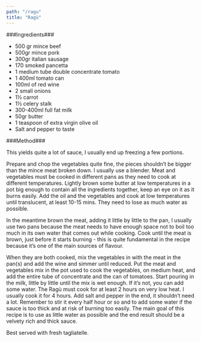 ```yaml
---
path: "/ragu"
title: "Ragù"
---
```


###Ingredients###

- 500 gr mince beef
- 500gr mince pork
- 300gr italian sausage
- 170 smoked pancetta
- 1 medium tube double concentrate tomato
- 1 400ml tomato can
- 100ml of red wine
- 2 small onions
- 1½ carrot
- 1½ celery stalk
- 300-400ml full fat milk
- 50gr butter
- 1 teaspoon of extra virgin olive oil
- Salt and pepper to taste

###Method###

This yields quite a lot of sauce, I usually end up freezing a few portions.

Prepare and chop the vegetables quite fine, the pieces shouldn’t be bigger than the mince meat broken down. I usually use a blender.
Meat and vegetables must be cooked in different pans as they need to cook at different temperatures.
Lightly brown some butter at low temperatures in a pot big enough to contain all the ingredients together, keep an eye on it as it burns easily. Add the oil and the vegetables and cook at low temperatures until translucent, at least 10-15 mins. They need to lose as much water as possible.

In the meantime brown the meat, adding it little by little to the pan, I usually use two pans because the meat needs to have enough space not to boil too much in its own water that comes out while cooking. Cook until the meat is brown, just before it starts burning - this is quite fundamental in the recipe because it’s one of the main sources of flavour.

When they are both cooked, mix the vegetables in with the meat in the pan(s) and add the wine and simmer until reduced.
Put the meat and vegetables mix in the pot used to cook the vegetables, on medium heat, and add the entire tube of concentrate and the can of tomatoes. Start pouring in the milk, little by little until the mix is wet enough. If it’s not, you can add some water.
The Ragù must cook for at least 2 hours on very low heat. I usually cook it for 4 hours. Add salt and pepper in the end, it shouldn’t need a lot.
Remember to stir it every half hour or so and to add some water if the sauce is too thick and at risk of burning too easily.
The main goal of this recipe is to use as little water as possible and the end result should be a velvety rich and thick sauce.

Best served with fresh tagliatelle.
